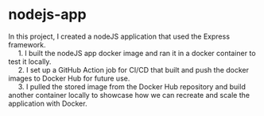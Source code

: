 # nodejs-app
In this project, I created a nodeJS application that used the Express framework.<br>
&nbsp;&nbsp;&nbsp;&nbsp;&nbsp;1. I built the nodeJS app docker image and ran it in a docker container to test it locally.<br>
&nbsp;&nbsp;&nbsp;&nbsp;&nbsp;2. I set up a GitHub Action job for CI/CD that built and push the docker images to Docker Hub for future use.<br>
&nbsp;&nbsp;&nbsp;&nbsp;&nbsp;3. I pulled the stored image from the Docker Hub repository and build another container locally to showcase how we can recreate and scale the application with Docker.<br>
